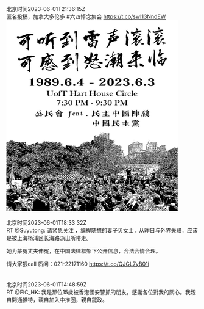 北京时间2023-06-01T21:36:15Z<br>匿名投稿，加拿大多伦多 #六四悼念集会 https://t.co/swI13NndEW<br><img src='/temp/image/2023/t-Month-6/1664264599380856833_0.jpg' width='450' height='500'><br><br>北京时间2023-06-01T18:33:32Z<br>RT @Suyutong: 请紧急关注 ，编程随想的妻子贝女士，从昨日与外界失联，应该是被上海杨浦区长海路派出所带走。

她为蒙冤丈夫伸冤，在中国法律框架下公开信息，合法合情合理。

请大家狠call 质问：021-22171160 https://t.co/QJGL7yB01i<br><br><br>北京时间2023-06-01T14:48:59Z<br>RT @FIC_HK: 我是那位15歲被香港國安警抓的朋友，感謝各位對我的關心。我親自開通推特，親自加入中推圈，親自鍵政。<br><br><br>